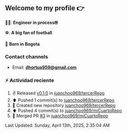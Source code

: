 ## Welcome to my profile 👉

👨‍💻: **Engineer in process🤓**

⚽: **A big fan of football**

📍 **Born in Bogota**

### Contact channels

- Email: **dhortua959@gmail.com**


### :zap: Actividad reciente
<!--RECENT_ACTIVITY:start-->
1. ✌️ Released [v0.1.0](https://github.com/juanchoo969/tercerRepo/releases/tag/v0.1.0) in [juanchoo969/tercerRepo](https://github.com/juanchoo969/tercerRepo)<br>
2. ⬆️ Pushed 1 commit(s) to [juanchoo969/tercerRepo](https://github.com/juanchoo969/tercerRepo)<br>
3. 📔 Created new repository [juanchoo969/tercerRepo](https://github.com/juanchoo969/tercerRepo)<br>
4. ⬆️ Pushed 4 commit(s) to [juanchoo969/miCuartoRepo](https://github.com/juanchoo969/miCuartoRepo)<br>
5. 🎉 Merged PR [#3](https://github.com/juanchoo969/miCuartoRepo/pull/3) in [juanchoo969/miCuartoRepo](https://github.com/juanchoo969/miCuartoRepo)<br>
<!--RECENT_ACTIVITY:end-->
<!--RECENT_ACTIVITY:last_update-->
Last Updated: Sunday, April 13th, 2025, 2:35:04 AM
<!--RECENT_ACTIVITY:last_update_end-->
